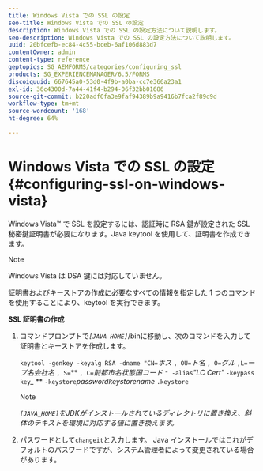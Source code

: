 ```yaml
---
title: Windows Vista での SSL の設定
seo-title: Windows Vista での SSL の設定
description: Windows Vista での SSL の設定方法について説明します。
seo-description: Windows Vista での SSL の設定方法について説明します。
uuid: 20bfcefb-ec84-4c55-bceb-6af106d883d7
contentOwner: admin
content-type: reference
geptopics: SG_AEMFORMS/categories/configuring_ssl
products: SG_EXPERIENCEMANAGER/6.5/FORMS
discoiquuid: 667645a0-53d0-4f9b-a0ba-cc7e366a23a1
exl-id: 36c4300d-7a44-41f4-b294-06f32bb01686
source-git-commit: b220adf6fa3e9faf94389b9a9416b7fca2f89d9d
workflow-type: tm+mt
source-wordcount: '168'
ht-degree: 64%

---
```


# Windows Vista での SSL の設定 {#configuring-ssl-on-windows-vista}

Windows Vista™ で SSL を設定するには、認証時に RSA 鍵が設定された SSL 秘密鍵証明書が必要になります。Java keytool を使用して、証明書を作成できます。

>[!NOTE]
>
>Windows Vista は DSA 鍵には対応していません。

証明書およびキーストアの作成に必要なすべての情報を指定した 1 つのコマンドを使用することにより、keytool を実行できます。

**SSL 証明書の作成**

1. コマンドプロンプトで&#x200B;*`[JAVA HOME]`*/binに移動し、次のコマンドを入力して証明書とキーストアを作成します。

   `keytool -genkey -keyalg RSA -dname "CN=`*ホス* `, OU=`*ト名* `, O=`*グル* `,L=`*ープ名会社名* `, S=`** `, C=`*前都市名状態国コード* `" -alias`*&quot;LC Cert&quot;* `-keypass` `key`*_* ** `-keystore`*passwordkeystorename* `.keystore`

   >[!NOTE]
   >
   >*`[JAVA_HOME]`をJDKがインストールされているディレクトリに置き換え、斜体のテキストを環境に対応する値に置き換えます。*

1. パスワードとして`changeit`と入力します。 Java インストールではこれがデフォルトのパスワードですが、システム管理者によって変更されている場合があります。
